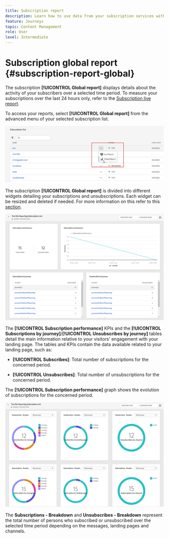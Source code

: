 ```yaml
---
title: Subscription report
description: Learn how to use data from your subscription services with the Subscription global report
feature: Journeys
topic: Content Management
role: User
level: Intermediate
---
```

# Subscription global report {#subscription-report-global}

The subscription **[!UICONTROL Global report]** displays details about the activity of your subscribers over a selected time period. To measure your subscriptions over the last 24 hours only, refer to the [Subscription live report](subscription-report-live.md).

To access your reports, select **[!UICONTROL Global report]** from the advanced menu of your selected subscription list.

![](assets/subscription_report_7.png)

The subscription **[!UICONTROL Global report]** is divided into different widgets detailing your subscriptions and unsubscriptions. Each widget can be resized and deleted if needed. For more information on this refer to this [section](global-report.md).

![](assets/subscription_report_1.png)

The **[!UICONTROL Subscription performance]** KPIs and the **[!UICONTROL Subscriptions by journey]**/**[!UICONTROL Unsubscribes by journey]** tables detail the main information relative to your visitors' engagement with your landing page. The tables and KPIs contain the data available related to your landing page, such as:

* **[!UICONTROL Subscribes]**: Total number of subscriptions for the concerned period.

* **[!UICONTROL Unsubscribes]**: Total number of unsubscriptions for the concerned period.

The **[!UICONTROL Subscription performance]** graph shows the evolution of subscriptions for the concerned period.

![](assets/subscription_report_2.png)

The **Subscriptions - Breakdown** and **Unsubscribes - Breakdown** represent the total number of persons who subscribed or unsubscribed over the selected time period depending on the messages, landing pages and channels.
